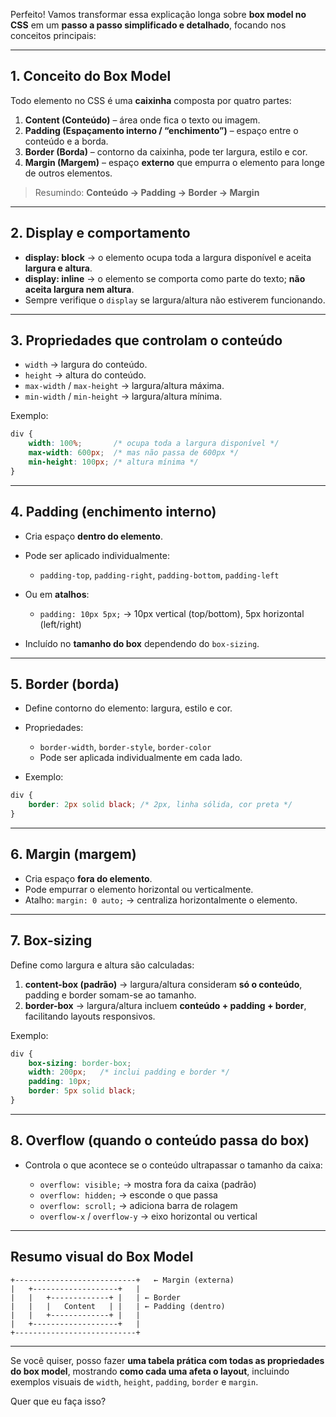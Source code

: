 Perfeito! Vamos transformar essa explicação longa sobre **box model no CSS** em um **passo a passo simplificado e detalhado**, focando nos conceitos principais:

---

## **1. Conceito do Box Model**

Todo elemento no CSS é uma **caixinha** composta por quatro partes:

1. **Content (Conteúdo)** – área onde fica o texto ou imagem.
2. **Padding (Espaçamento interno / “enchimento”)** – espaço entre o conteúdo e a borda.
3. **Border (Borda)** – contorno da caixinha, pode ter largura, estilo e cor.
4. **Margin (Margem)** – espaço **externo** que empurra o elemento para longe de outros elementos.

> Resumindo: **Conteúdo → Padding → Border → Margin**

---

## **2. Display e comportamento**

* **display: block** → o elemento ocupa toda a largura disponível e aceita **largura e altura**.
* **display: inline** → o elemento se comporta como parte do texto; **não aceita largura nem altura**.
* Sempre verifique o `display` se largura/altura não estiverem funcionando.

---

## **3. Propriedades que controlam o conteúdo**

* `width` → largura do conteúdo.
* `height` → altura do conteúdo.
* `max-width` / `max-height` → largura/altura máxima.
* `min-width` / `min-height` → largura/altura mínima.

Exemplo:

```css
div {
    width: 100%;       /* ocupa toda a largura disponível */
    max-width: 600px;  /* mas não passa de 600px */
    min-height: 100px; /* altura mínima */
}
```

---

## **4. Padding (enchimento interno)**

* Cria espaço **dentro do elemento**.
* Pode ser aplicado individualmente:

  * `padding-top`, `padding-right`, `padding-bottom`, `padding-left`
* Ou em **atalhos**:

  * `padding: 10px 5px;` → 10px vertical (top/bottom), 5px horizontal (left/right)
* Incluído no **tamanho do box** dependendo do `box-sizing`.

---

## **5. Border (borda)**

* Define contorno do elemento: largura, estilo e cor.
* Propriedades:

  * `border-width`, `border-style`, `border-color`
  * Pode ser aplicada individualmente em cada lado.
* Exemplo:

```css
div {
    border: 2px solid black; /* 2px, linha sólida, cor preta */
}
```

---

## **6. Margin (margem)**

* Cria espaço **fora do elemento**.
* Pode empurrar o elemento horizontal ou verticalmente.
* Atalho: `margin: 0 auto;` → centraliza horizontalmente o elemento.

---

## **7. Box-sizing**

Define como largura e altura são calculadas:

1. **content-box (padrão)** → largura/altura consideram **só o conteúdo**, padding e border somam-se ao tamanho.
2. **border-box** → largura/altura incluem **conteúdo + padding + border**, facilitando layouts responsivos.

Exemplo:

```css
div {
    box-sizing: border-box;
    width: 200px;   /* inclui padding e border */
    padding: 10px;
    border: 5px solid black;
}
```

---

## **8. Overflow (quando o conteúdo passa do box)**

* Controla o que acontece se o conteúdo ultrapassar o tamanho da caixa:

  * `overflow: visible;` → mostra fora da caixa (padrão)
  * `overflow: hidden;` → esconde o que passa
  * `overflow: scroll;` → adiciona barra de rolagem
  * `overflow-x` / `overflow-y` → eixo horizontal ou vertical

---

## **Resumo visual do Box Model**

```
+---------------------------+   ← Margin (externa)
|   +-------------------+   |
|   |   +-------------+ |   | ← Border
|   |   |   Content   | |   | ← Padding (dentro)
|   |   +-------------+ |   |
|   +-------------------+   |
+---------------------------+
```

---

Se você quiser, posso fazer **uma tabela prática com todas as propriedades do box model**, mostrando **como cada uma afeta o layout**, incluindo exemplos visuais de `width`, `height`, `padding`, `border` e `margin`.

Quer que eu faça isso?
